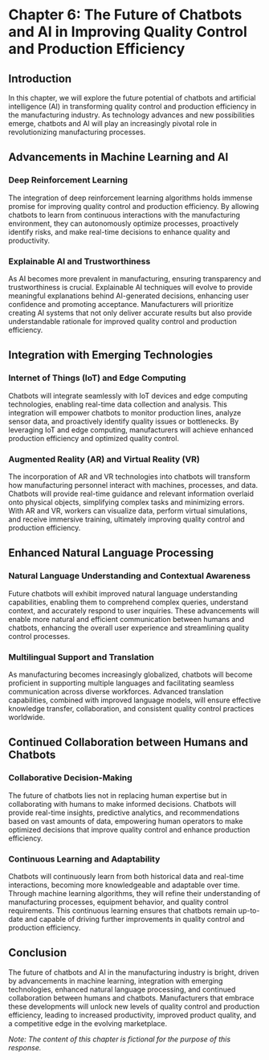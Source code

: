 Chapter 6: The Future of Chatbots and AI in Improving Quality Control and Production Efficiency
===============================================================================================

Introduction
------------

In this chapter, we will explore the future potential of chatbots and artificial intelligence (AI) in transforming quality control and production efficiency in the manufacturing industry. As technology advances and new possibilities emerge, chatbots and AI will play an increasingly pivotal role in revolutionizing manufacturing processes.

Advancements in Machine Learning and AI
---------------------------------------

### Deep Reinforcement Learning

The integration of deep reinforcement learning algorithms holds immense promise for improving quality control and production efficiency. By allowing chatbots to learn from continuous interactions with the manufacturing environment, they can autonomously optimize processes, proactively identify risks, and make real-time decisions to enhance quality and productivity.

### Explainable AI and Trustworthiness

As AI becomes more prevalent in manufacturing, ensuring transparency and trustworthiness is crucial. Explainable AI techniques will evolve to provide meaningful explanations behind AI-generated decisions, enhancing user confidence and promoting acceptance. Manufacturers will prioritize creating AI systems that not only deliver accurate results but also provide understandable rationale for improved quality control and production efficiency.

Integration with Emerging Technologies
--------------------------------------

### Internet of Things (IoT) and Edge Computing

Chatbots will integrate seamlessly with IoT devices and edge computing technologies, enabling real-time data collection and analysis. This integration will empower chatbots to monitor production lines, analyze sensor data, and proactively identify quality issues or bottlenecks. By leveraging IoT and edge computing, manufacturers will achieve enhanced production efficiency and optimized quality control.

### Augmented Reality (AR) and Virtual Reality (VR)

The incorporation of AR and VR technologies into chatbots will transform how manufacturing personnel interact with machines, processes, and data. Chatbots will provide real-time guidance and relevant information overlaid onto physical objects, simplifying complex tasks and minimizing errors. With AR and VR, workers can visualize data, perform virtual simulations, and receive immersive training, ultimately improving quality control and production efficiency.

Enhanced Natural Language Processing
------------------------------------

### Natural Language Understanding and Contextual Awareness

Future chatbots will exhibit improved natural language understanding capabilities, enabling them to comprehend complex queries, understand context, and accurately respond to user inquiries. These advancements will enable more natural and efficient communication between humans and chatbots, enhancing the overall user experience and streamlining quality control processes.

### Multilingual Support and Translation

As manufacturing becomes increasingly globalized, chatbots will become proficient in supporting multiple languages and facilitating seamless communication across diverse workforces. Advanced translation capabilities, combined with improved language models, will ensure effective knowledge transfer, collaboration, and consistent quality control practices worldwide.

Continued Collaboration between Humans and Chatbots
---------------------------------------------------

### Collaborative Decision-Making

The future of chatbots lies not in replacing human expertise but in collaborating with humans to make informed decisions. Chatbots will provide real-time insights, predictive analytics, and recommendations based on vast amounts of data, empowering human operators to make optimized decisions that improve quality control and enhance production efficiency.

### Continuous Learning and Adaptability

Chatbots will continuously learn from both historical data and real-time interactions, becoming more knowledgeable and adaptable over time. Through machine learning algorithms, they will refine their understanding of manufacturing processes, equipment behavior, and quality control requirements. This continuous learning ensures that chatbots remain up-to-date and capable of driving further improvements in quality control and production efficiency.

Conclusion
----------

The future of chatbots and AI in the manufacturing industry is bright, driven by advancements in machine learning, integration with emerging technologies, enhanced natural language processing, and continued collaboration between humans and chatbots. Manufacturers that embrace these developments will unlock new levels of quality control and production efficiency, leading to increased productivity, improved product quality, and a competitive edge in the evolving marketplace.

*Note: The content of this chapter is fictional for the purpose of this response.*
